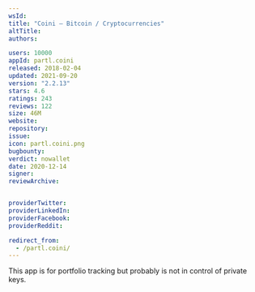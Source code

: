 ```yaml
---
wsId: 
title: "Coini — Bitcoin / Cryptocurrencies"
altTitle: 
authors:

users: 10000
appId: partl.coini
released: 2018-02-04
updated: 2021-09-20
version: "2.2.13"
stars: 4.6
ratings: 243
reviews: 122
size: 46M
website: 
repository: 
issue: 
icon: partl.coini.png
bugbounty: 
verdict: nowallet
date: 2020-12-14
signer: 
reviewArchive:


providerTwitter: 
providerLinkedIn: 
providerFacebook: 
providerReddit: 

redirect_from:
  - /partl.coini/
---
```



This app is for portfolio tracking but probably is not in control of private keys.
